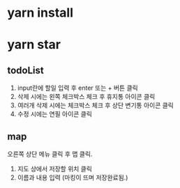 # yarn install
# yarn star

## todoList 

1. input란에 할일 입력 후 enter 또는 + 버튼 클릭
2. 삭제 시에는 왼쪽 체크박스 체크 후 휴지통 아이콘 클릭 
3. 여러개 삭제 시에는 체크박스 체크 후 상단 변기통 아이콘 클릭
4. 수정 시에는 연필 아이콘 클릭

## map 
오른쪽 상단 메뉴 클릭 후 맵 클릭.

1. 지도 상에서 저장할 위치 클릭
2. 이름과 내용 입력 (마킹이 뜨며 저장완료됨.)
